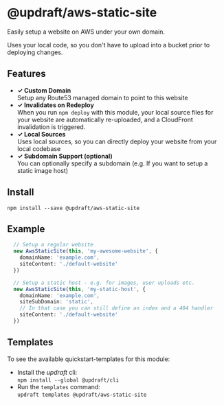 
# @updraft/aws-static-site
Easily setup a website on AWS under your own domain.

Uses your local code, so you don't have to upload into a bucket prior to deploying changes.


## Features
- **✓ Custom Domain**  
Setup any Route53 managed domain to point to this website
- **✓ Invalidates on Redeploy**  
When you run `npm deploy` with this module, your local source files for your website are automatically re-uploaded, and a CloudFront invalidation is triggered.
- **✓ Local Sources**  
Uses local sources, so you can directly deploy your website from your local codebase
- **✓ Subdomain Support (optional)**  
You can optionally specify a subdomain (e.g. If you want to setup a static image host)

  

## Install
`npm install --save @updraft/aws-static-site`


## Example
```typescript
  // Setup a regular website
  new AwsStaticSite(this, 'my-awesome-website', {
    domainName: 'example.com',
    siteContent: './default-website'
  })

  // Setup a static host - e.g. for images, user uploads etc.
  new AwsStaticSite(this, 'my-static-host', {
    domainName: 'example.com',
    siteSubDomain: 'static',
    // In that case you can still define an index and a 404 handler
    siteContent: './default-website'
  })
```
  

## Templates
To see the available quickstart-templates for this module:
- Install the *updraft* cli:  
`npm install --global @updraft/cli`
- Run the `templates` command:  
`updraft templates @updraft/aws-static-site`
